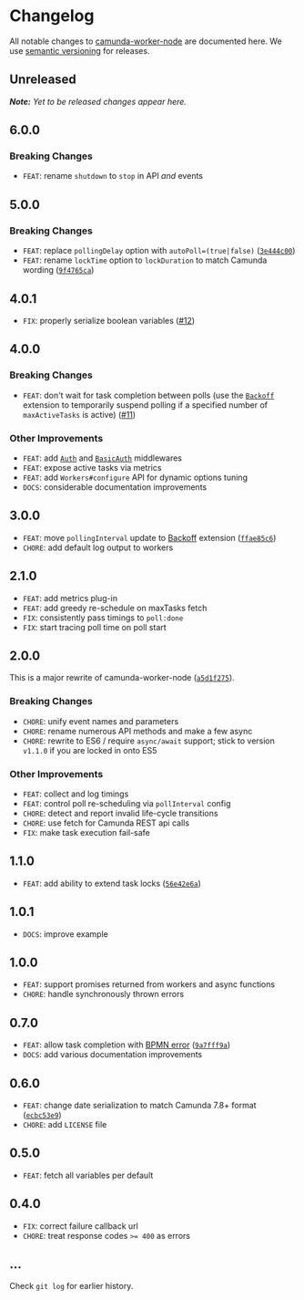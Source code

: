 # Changelog

All notable changes to [camunda-worker-node](https://github.com/nikku/camunda-worker-node) are documented here. We use [semantic versioning](http://semver.org/) for releases.

## Unreleased

___Note:__ Yet to be released changes appear here._

## 6.0.0

### Breaking Changes

* `FEAT`: rename `shutdown` to `stop` in API _and_ events

## 5.0.0

### Breaking Changes

* `FEAT`: replace `pollingDelay` option with `autoPoll=(true|false)` ([`3e444c00`](https://github.com/nikku/camunda-worker-node/commit/3e444c00444c7f40074fb9fff1384a872650cdab))
* `FEAT`: rename `lockTime` option to `lockDuration` to match Camunda wording ([`9f4765ca`](https://github.com/nikku/camunda-worker-node/commit/9f4765ca9b352719e339eda59a307b721915bcf2))

## 4.0.1

* `FIX`: properly serialize boolean variables ([#12](https://github.com/nikku/camunda-worker-node/issues/12))

## 4.0.0

### Breaking Changes

* `FEAT`: don't wait for task completion between polls (use the [`Backoff`](./lib/backoff.js) extension to temporarily suspend polling if a specified number of `maxActiveTasks` is active) ([#11](https://github.com/nikku/camunda-worker-node/issues/11))

### Other Improvements

* `FEAT`: add [`Auth`](./lib/auth.js) and [`BasicAuth`](./lib/basic-auth.js) middlewares
* `FEAT`: expose active tasks via metrics
* `FEAT`: add `Workers#configure` API for dynamic options tuning
* `DOCS`: considerable documentation improvements

## 3.0.0

* `FEAT`: move `pollingInterval` update to [Backoff](./lib/backoff.js) extension ([`ffae85c6`](https://github.com/nikku/camunda-worker-node/commit/ffae85c6aa95e0f3fe9bfcd48146e03a8e2b1d5b))
* `CHORE`: add default log output to workers

## 2.1.0

* `FEAT`: add metrics plug-in
* `FEAT`: add greedy re-schedule on maxTasks fetch
* `FIX`: consistently pass timings to `poll:done`
* `FIX`: start tracing poll time on poll start

## 2.0.0

This is a major rewrite of camunda-worker-node ([`a5d1f275`](https://github.com/nikku/camunda-worker-node/commit/a5d1f27510b79751bb77751216c145a7cd2bc942)).

### Breaking Changes

* `CHORE`: unify event names and parameters
* `CHORE`: rename numerous API methods and make a few async
* `CHORE`: rewrite to ES6 / require `async/await` support; stick to version `v1.1.0` if you are locked in onto ES5

### Other Improvements

* `FEAT`: collect and log timings
* `FEAT`: control poll re-scheduling via `pollInterval` config
* `CHORE`: detect and report invalid life-cycle transitions
* `CHORE`: use fetch for Camunda REST api calls
* `FIX`: make task execution fail-safe


## 1.1.0

* `FEAT`: add ability to extend task locks ([`56e42e6a`](https://github.com/nikku/camunda-worker-node/commit/56e42e6ac6bc5db6178866f7d39e0f09cf4edb7a))

## 1.0.1

* `DOCS`: improve example

## 1.0.0

* `FEAT`: support promises returned from workers and async functions
* `CHORE`: handle synchronously thrown errors

## 0.7.0

* `FEAT`: allow task completion with [BPMN error](https://docs.camunda.org/manual/7.8/reference/rest/external-task/post-bpmn-error/) ([`9a7fff9a`](https://github.com/nikku/camunda-worker-node/commit/114b1400648855058afd95ee0c47a4d2044b3477))
* `DOCS`: add various documentation improvements

## 0.6.0

* `FEAT`: change date serialization to match Camunda 7.8+ format ([`ecbc53e9`](https://github.com/nikku/camunda-worker-node/commit/ecbc53e94e689c1ca75a6bfc3ee280bd90b6e28a))
* `CHORE`: add `LICENSE` file

## 0.5.0

* `FEAT`: fetch all variables per default

## 0.4.0

* `FIX`: correct failure callback url
* `CHORE`: treat response codes `>= 400` as errors

## ...

Check `git log` for earlier history.
